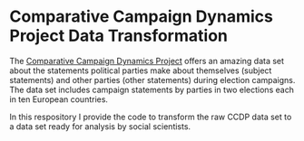 # Comparative Campaign Dynamics Project Data Transformation

The [Comparative Campaign Dynamics Project](https://www.mzes.uni-mannheim.de/d7/en/datasets/comparative-campaign-dynamics-dataset) offers an amazing data set about the statements political parties make about themselves (subject statements) and other parties (other statements) during election campaigns. The data set includes campaign statements by parties in two elections each in ten European countries. 

In this respository I provide the code to transform the raw CCDP data set to a data set ready for analysis by social scientists. 

